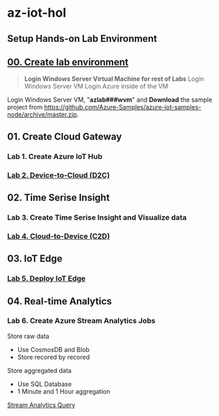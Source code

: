 # az-iot-hol

## Setup Hands-on Lab Environment

## [00. Create lab environment](https://github.com/xlegend1024/az-iot-hol/blob/master/00CreateLab.md)

> __Login Windows Server Virtual Machine for rest of Labs__
> Login Windows Server VM
> Login Azure inside of the VM

Login Windows Server VM, "**azlab###wvm**" and __Download__ the sample project from https://github.com/Azure-Samples/azure-iot-samples-node/archive/master.zip.

## 01. Create Cloud Gateway

### Lab 1. Create Azure IoT Hub

### [Lab 2. Device-to-Cloud (D2C)](https://docs.microsoft.com/en-us/azure/iot-hub/quickstart-send-telemetry-node)

## 02. Time Serise Insight

### Lab 3. Create Time Serise Insight and Visualize data

### [Lab 4. Cloud-to-Device (C2D)](https://docs.microsoft.com/en-us/azure/iot-hub/quickstart-control-device-node)

## 03. IoT Edge

### [Lab 5. Deploy IoT Edge](https://docs.microsoft.com/en-us/azure/iot-edge/quickstart-linux)

## 04. Real-time Analytics

### Lab 6. Create Azure Stream Analytics Jobs

Store raw data

* Use CosmosDB and Blob
* Store recored by recored

Store aggregated data

* Use SQL Database
* 1 Minute and 1 Hour aggregation

[Stream Analytics Query](https://raw.githubusercontent.com/xlegend1024/az-iot-hol/master/StreamAnalyticJobs/query.sql)

